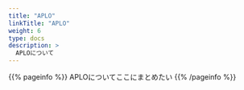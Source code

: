 ```yaml
---
title: "APLO"
linkTitle: "APLO"
weight: 6
type: docs
description: >
  APLOについて
---
```


{{% pageinfo %}}
APLOについてここにまとめたい
{{% /pageinfo %}}
